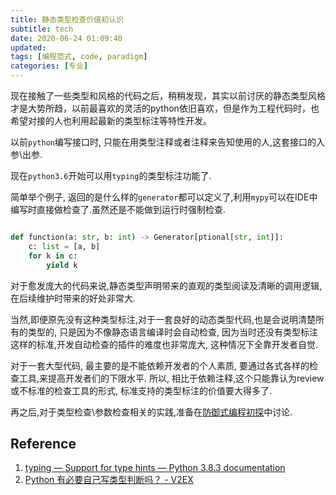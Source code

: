 ```yaml
---
title: 静态类型检查价值初认识
subtitle: tech
date: 2020-06-24 01:09:40
updated:
tags: [编程范式, code, paradigm]
categories: [专业]
---
```


现在接触了一些类型和风格的代码之后，稍稍发现，其实以前讨厌的静态类型风格才是大势所趋，以前最喜欢的灵活的python依旧喜欢，但是作为工程代码时，也希望对接的人也利用起最新的类型标注等特性开发。

以前`python`编写接口时, 只能在用类型注释或者注释来告知使用的人,这套接口的入参\出参.

现在`python3.6`开始可以用`typing`的类型标注功能了.

简单举个例子, 返回的是什么样的`generator`都可以定义了,利用`mypy`可以在IDE中编写时直接做检查了.虽然还是不能做到运行时强制检查.
``` python

def function(a: str, b: int) -> Generator[ptional[str, int]]:
    c: list = [a, b]
    for k in c:
        yield k
```

对于愈发庞大的代码来说,静态类型声明带来的直观的类型阅读及清晰的调用逻辑,在后续维护时带来的好处非常大.

当然,即便原先没有这种类型标注,对于一套良好的动态类型代码,也是会说明清楚所有的类型的, 只是因为不像静态语言编译时会自动检查, 因为当时还没有类型标注这样的标准,开发自动检查的插件的难度也非常庞大, 这种情况下全靠开发者自觉.

对于一套大型代码, 最主要的是不能依赖开发者的个人素质, 要通过各式各样的检查工具,来提高开发者们的下限水平. 所以, 相比于依赖注释,这个只能靠认为review或不标准的检查工具的形式, 标准支持的类型标注的价值要大得多了.

再之后,对于类型检查\参数检查相关的实践,准备在[防御式编程初探](/2020/06/26/if-else与try-catch初理解)中讨论.

## Reference
1. [typing — Support for type hints — Python 3\.8\.3 documentation](https://docs.python.org/3/library/typing.html)
2. [Python 有必要自己写类型判断吗？ \- V2EX](https://www.v2ex.com/t/653005)

